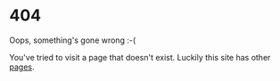 # 404

Oops, something's gone wrong :-(

You've tried to visit a page that doesn't exist. Luckily this site has other
[pages](index.md).

